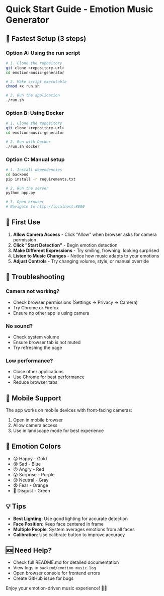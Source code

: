 # Quick Start Guide - Emotion Music Generator

## 🚀 Fastest Setup (3 steps)

### Option A: Using the run script
```bash
# 1. Clone the repository
git clone <repository-url>
cd emotion-music-generator

# 2. Make script executable
chmod +x run.sh

# 3. Run the application
./run.sh
```

### Option B: Using Docker
```bash
# 1. Clone the repository
git clone <repository-url>
cd emotion-music-generator

# 2. Run with Docker
./run.sh docker
```

### Option C: Manual setup
```bash
# 1. Install dependencies
cd backend
pip install -r requirements.txt

# 2. Run the server
python app.py

# 3. Open browser
# Navigate to http://localhost:8000
```

## 🎯 First Use

1. **Allow Camera Access** - Click "Allow" when browser asks for camera permission
2. **Click "Start Detection"** - Begin emotion detection
3. **Make Different Expressions** - Try smiling, frowning, looking surprised
4. **Listen to Music Changes** - Notice how music adapts to your emotions
5. **Adjust Controls** - Try changing volume, style, or manual override

## 🔧 Troubleshooting

### Camera not working?
- Check browser permissions (Settings → Privacy → Camera)
- Try Chrome or Firefox
- Ensure no other app is using camera

### No sound?
- Check system volume
- Ensure browser tab is not muted
- Try refreshing the page

### Low performance?
- Close other applications
- Use Chrome for best performance
- Reduce browser tabs

## 📱 Mobile Support

The app works on mobile devices with front-facing cameras:
1. Open in mobile browser
2. Allow camera access
3. Use in landscape mode for best experience

## 🎨 Emotion Colors

- 😊 Happy - Gold
- 😢 Sad - Blue  
- 😠 Angry - Red
- 😲 Surprise - Purple
- 😐 Neutral - Gray
- 😨 Fear - Orange
- 🤢 Disgust - Green

## 💡 Tips

- **Best Lighting**: Use good lighting for accurate detection
- **Face Position**: Keep face centered in frame
- **Multiple People**: System averages emotions from all faces
- **Calibration**: Use calibrate button to improve accuracy

## 🆘 Need Help?

- Check full README.md for detailed documentation
- View logs in `backend/emotion_music.log`
- Open browser console for frontend errors
- Create GitHub issue for bugs

Enjoy your emotion-driven music experience! 🎵✨